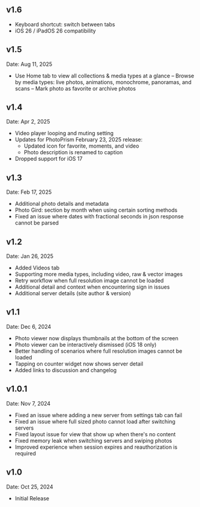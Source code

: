 ## v1.6

- Keyboard shortcut: switch between tabs
- iOS 26 / iPadOS 26 compatibility

## v1.5
Date: Aug 11, 2025

- Use Home tab to view all collections & media types at a glance
– Browse by media types: live photos, animations, monochrome, panoramas, and scans
– Mark photo as favorite or archive photos

## v1.4
Date: Apr 2, 2025

- Video player looping and muting setting
- Updates for PhotoPrism February 23, 2025 release:
  - Updated icon for favorite, moments, and video
  - Photo description is renamed to caption
- Dropped support for iOS 17

## v1.3
Date: Feb 17, 2025

- Additional photo details and metadata
- Photo Gird: section by month when using certain sorting methods
- Fixed an issue where dates with fractional seconds in json response cannot be parsed

## v1.2
Date: Jan 26, 2025

- Added Videos tab
- Supporting more media types, including video, raw & vector images
- Retry workflow when full resolution image cannot be loaded
- Additional detail and context when encountering sign in issues
- Additional server details (site author & version)

## v1.1
Date: Dec 6, 2024

- Photo viewer now displays thumbnails at the bottom of the screen
- Photo viewer can be interactively dismissed (iOS 18 only)
- Better handling of scenarios where full resolution images cannot be loaded
- Tapping on counter widget now shows server detail
- Added links to discussion and changelog

## v1.0.1
Date: Nov 7, 2024

- Fixed an issue where adding a new server from settings tab can fail
- Fixed an issue where full sized photo cannot load after switching servers
- Fixed layout issue for view that show up when there's no content
- Fixed memory leak when switching servers and swiping photos
- Improved experience when session expires and reauthorization is required

## v1.0
Date: Oct 25, 2024

- Initial Release
